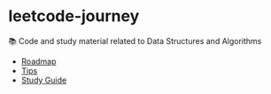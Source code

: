 # leetcode-journey
:books: Code and study material related to Data Structures and Algorithms

* [Roadmap](/Roadmap.md)
* [Tips](/Tips.md)
* [Study Guide](/Study%20Guide.md)
